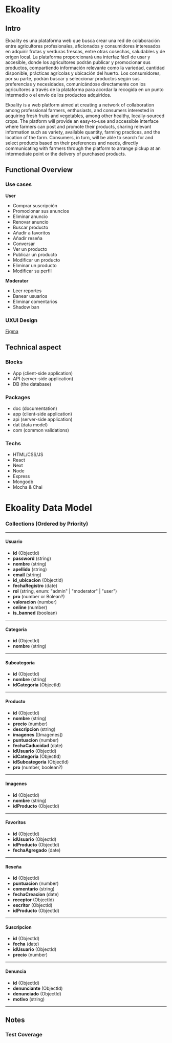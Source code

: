 # Ekoality

## Intro

Ekoality es una plataforma web que busca crear una red de colaboración entre agricultores profesionales, aficionados y consumidores interesados en adquirir frutas y verduras frescas, entre otras cosechas, saludables y de origen local. La plataforma proporcionará una interfaz fácil de usar y accesible, donde los agricultores podrán publicar y promocionar sus productos, compartiendo información relevante como la variedad, cantidad disponible, prácticas agrícolas y ubicación del huerto. Los consumidores, por su parte, podrán buscar y seleccionar productos según sus preferencias y necesidades, comunicándose directamente con los agricultores a través de la plataforma para acordar la recogida en un punto intermedio o el envío de los productos adquiridos.

Ekoality is a web platform aimed at creating a network of collaboration among professional farmers, enthusiasts, and consumers interested in acquiring fresh fruits and vegetables, among other healthy, locally-sourced crops. The platform will provide an easy-to-use and accessible interface where farmers can post and promote their products, sharing relevant information such as variety, available quantity, farming practices, and the location of the farm. Consumers, in turn, will be able to search for and select products based on their preferences and needs, directly communicating with farmers through the platform to arrange pickup at an intermediate point or the delivery of purchased products.

## Functional Overview

### Use cases

**User**
- Comprar suscripción
- Promocionar sus anuncios
- Eliminar anuncio
- Renovar anuncio
- Buscar producto
- Añadir a favoritos
- Añadir reseña
- Conversar
- Ver un producto
- Publicar un producto
- Modificar un producto
- Eliminar un producto
- Modificar su perfil

**Moderator**
- Leer reportes
- Banear usuarios
- Eliminar comentarios
- Shadow ban


### UXUI Design

[Figma](https://www.figma.com/design/wW51XSdrGfWxncUpZcrrz1/Ekoality-V2?node-id=0-1&m=dev&t=DpSURbf7TGpnrSSH-1)

## Technical aspect

### Blocks

- App (client-side application)
- API (server-side application)
- DB (the database)

### Packages

- doc (documentation)
- app (client-side application)
- api (server-side application)
- dat (data model)
- com (common validations)

### Techs

- HTML/CSS/JS
- React
- Next
- Node
- Express
- Mongodb
- Mocha & Chai


# Ekoality Data Model

### Collections (Ordered by Priority)

---

#### Usuario
- **id** (ObjectId)  
- **password** (string)  
- **nombre** (string)  
- **apellido** (string)  
- **email** (string)  
- **id_ubicacion** (ObjectId)   
- **fechaRegistro** (date)  
- **rol** (string, enum: "admin" | "moderator" | "user")  
- **pro** (number or Bolean?)  
- **valoracion** (number)  
- **online** (number)  
- **is_banned** (boolean)  

---

#### Categoria
- **id** (ObjectId)  
- **nombre** (string)  

---

#### Subcategoria
- **id** (ObjectId)  
- **nombre** (string)  
- **idCategoria** (ObjectId)  

---

#### Producto
- **id** (ObjectId)  
- **nombre** (string)  
- **precio** (number)  
- **descripcion** (string)  
- **imagenes** ([Imagenes])  
- **puntuacion** (number)  
- **fechaCaducidad** (date)  
- **idUsuario** (ObjectId)  
- **idCategoria** (ObjectId)  
- **idSubcategoria** (ObjectId)  
- **pro** (number, boolean?)  

---

#### Imagenes
- **id** (ObjectId)  
- **nombre** (string)  
- **idProducto** (ObjectId)  

---

#### Favoritos
- **id** (ObjectId)  
- **idUsuario** (ObjectId)  
- **idProducto** (ObjectId)  
- **fechaAgregado** (date)  

---

#### Reseña
- **id** (ObjectId)  
- **puntuacion** (number)  
- **comentario** (string)  
- **fechaCreacion** (date)  
- **receptor** (ObjectId)  
- **escritor** (ObjectId)  
- **idProducto** (ObjectId)  

---

#### Suscripcion
- **id** (ObjectId)  
- **fecha** (date)  
- **idUsuario** (ObjectId)  
- **precio** (number)  

---

#### Denuncia
- **id** (ObjectId)  
- **denunciante** (ObjectId)  
- **denunciado** (ObjectId)  
- **motivo** (string)  

---

## Notes


### Test Coverage